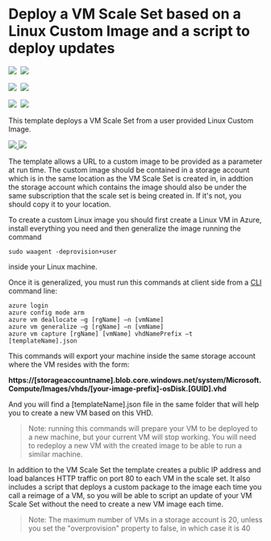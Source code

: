 # Deploy a VM Scale Set based on a Linux Custom Image and a script to deploy updates

<IMG SRC="https://azbotstorage.blob.core.windows.net/badges/201-vmss-linux-customimage-autoscale/PublicLastTestDate.svg" />&nbsp;
<IMG SRC="https://azbotstorage.blob.core.windows.net/badges/201-vmss-linux-customimage-autoscale/PublicDeployment.svg" />&nbsp;

<IMG SRC="https://azbotstorage.blob.core.windows.net/badges/201-vmss-linux-customimage-autoscale/FairfaxLastTestDate.svg" />&nbsp;
<IMG SRC="https://azbotstorage.blob.core.windows.net/badges/201-vmss-linux-customimage-autoscale/FairfaxDeployment.svg" />&nbsp;

<IMG SRC="https://azbotstorage.blob.core.windows.net/badges/201-vmss-linux-customimage-autoscale/BestPracticeResult.svg" />&nbsp;
<IMG SRC="https://azbotstorage.blob.core.windows.net/badges/201-vmss-linux-customimage-autoscale/CredScanResult.svg" />&nbsp;

This template deploys a VM Scale Set from a user provided Linux Custom Image.

<a href="https://portal.azure.com/#create/Microsoft.Template/uri/https%3A%2F%2Fraw.githubusercontent.com%2FAzure%2Fazure-quickstart-templates%2Fmaster%2F201-vmss-linux-customimage-autoscale%2Fazuredeploy.json" target="_blank">
    <img src="http://azuredeploy.net/deploybutton.png"/>
</a>
<a href="http://armviz.io/#/?load=https%3A%2F%2Fraw.githubusercontent.com%2FAzure%2Fazure-quickstart-templates%2Fmaster%2F201-vmss-linux-customimage-autoscale%2Fazuredeploy.json" target="_blank">
    <img src="http://armviz.io/visualizebutton.png"/>
</a>

The template allows a URL to a custom image to be provided as a parameter at run time. The custom image should be contained in a storage account which is in the same location as the VM Scale Set is created in, in addtion the storage account which contains the image should also be under the same subscription that the scale set is being created in. If it's not, you should copy it to your location.

To create a custom Linux image you should first create a Linux VM in Azure, install everything you need and then generalize the image running the command

```
sudo waagent -deprovision+user
```

inside your Linux machine.

Once it is generalized, you must run this commands at client side from a [CLI](https://docs.microsoft.com/en-us/azure/xplat-cli-install) command line:

```
azure login
azure config mode arm
azure vm deallocate –g [rgName] –n [vmName]
azure vm generalize –g [rgName] –n [vmName]
azure vm capture [rgName] [vmName] vhdNamePrefix –t [templateName].json
```

This commands will export your machine inside the same storage account where the VM resides with the form:

**https://[storageaccountname].blob.core.windows.net/system/Microsoft.Compute/Images/vhds/[your-image-prefix]-osDisk.[GUID].vhd**

And you will find a [templateName].json file in the same folder that will help you to create a new VM based on this VHD.

>Note: running this commands will prepare your VM to be deployed to a new machine, but your current VM will stop working. You will need to redeploy a new VM with the created image to be able to run a similar machine.

In addition to the VM Scale Set the template creates a public IP address and load balances HTTP traffic on port 80 to each VM in the scale set. It also includes a script that deploys a custom package to the image each time you call a reimage of a VM, so you will be able to script an update of your VM Scale Set without the need to create a new VM image each time.

>Note: The maximum number of VMs in a storage account is 20, unless you set the "overprovision" property to false, in which case it is 40
